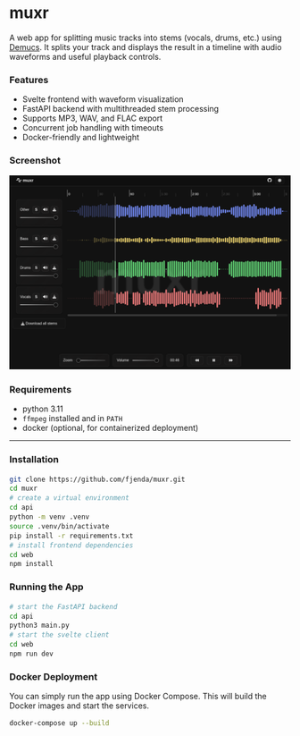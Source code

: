 # muxr

A web app for splitting music tracks into stems (vocals, drums, etc.) using [Demucs](https://github.com/facebookresearch/demucs).
It splits your track and displays the result in a timeline with audio waveforms and useful playback controls.

### Features
- Svelte frontend with waveform visualization
- FastAPI backend with multithreaded stem processing
- Supports MP3, WAV, and FLAC export
- Concurrent job handling with timeouts
- Docker-friendly and lightweight

### Screenshot
![image](.github/screenshot.png)

### Requirements
- python 3.11
- `ffmpeg` installed and in `PATH`
- docker (optional, for containerized deployment)

---

### Installation

```bash
git clone https://github.com/fjenda/muxr.git
cd muxr
# create a virtual environment
cd api
python -m venv .venv
source .venv/bin/activate
pip install -r requirements.txt
# install frontend dependencies
cd web
npm install
```

### Running the App

```bash
# start the FastAPI backend
cd api
python3 main.py
# start the svelte client
cd web
npm run dev
```
### Docker Deployment
You can simply run the app using Docker Compose. This will build the Docker images and start the services.
```bash
docker-compose up --build
```
